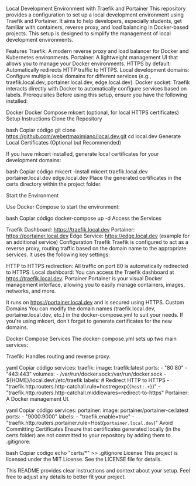 Local Development Environment with Traefik and Portainer
This repository provides a configuration to set up a local development environment using Traefik and Portainer. It aims to help developers, especially students, get familiar with containers, reverse proxy, and load balancing in Docker-based projects. This setup is designed to simplify the management of local development environments.

Features
Traefik: A modern reverse proxy and load balancer for Docker and Kubernetes environments.
Portainer: A lightweight management UI that allows you to manage your Docker environments.
HTTPS by default: Automatically redirects HTTP traffic to HTTPS.
Local development domains: Configure multiple local domains for different services (e.g., traefik.local.dev, portainer.local.dev, edge.local.dev).
Docker socket: Traefik interacts directly with Docker to automatically configure services based on labels.
Prerequisites
Before using this setup, ensure you have the following installed:

Docker
Docker Compose
mkcert (optional, for local HTTPS certificates)
Setup Instructions
Clone the Repository

bash
Copiar código
git clone https://github.com/webertmaximiano/local.dev.git
cd local.dev
Generate Local Certificates (Optional but Recommended)

If you have mkcert installed, generate local certificates for your development domains:

bash
Copiar código
mkcert -install
mkcert traefik.local.dev portainer.local.dev edge.local.dev
Place the generated certificates in the certs directory within the project folder.

Start the Environment

Use Docker Compose to start the environment:

bash
Copiar código
docker-compose up -d
Access the Services

Traefik Dashboard: https://traefik.local.dev
Portainer: https://portainer.local.dev
Edge Service: https://edge.local.dev (example for an additional service)
Configuration
Traefik
Traefik is configured to act as a reverse proxy, routing traffic based on the domain name to the appropriate services. It uses the following key settings:

HTTP to HTTPS redirection: All traffic on port 80 is automatically redirected to HTTPS.
Local dashboard: You can access the Traefik dashboard at https://traefik.local.dev.
Portainer
Portainer is your visual Docker management interface, allowing you to easily manage containers, images, networks, and more.

It runs on https://portainer.local.dev and is secured using HTTPS.
Custom Domains
You can modify the domain names (traefik.local.dev, portainer.local.dev, etc.) in the docker-compose.yml to suit your needs. If you're using mkcert, don't forget to generate certificates for the new domains.

Docker Compose Services
The docker-compose.yml sets up two main services:

Traefik: Handles routing and reverse proxy.

yaml
Copiar código
services:
  traefik:
    image: traefik:latest
    ports:
      - "80:80"
      - "443:443"
    volumes:
      - /var/run/docker.sock:/var/run/docker.sock
      - ${HOME}/local.dev/:/etc/traefik
    labels:
      # Redirect HTTP to HTTPS
      - "traefik.http.routers.http-catchall.rule=hostregexp(`{host:.+}`)"
      - "traefik.http.routers.http-catchall.middlewares=redirect-to-https"
Portainer: A Docker management UI.

yaml
Copiar código
services:
  portainer:
    image: portainer/portainer-ce:latest
    ports:
      - "9000:9000"
    labels:
      - "traefik.enable=true"
      - "traefik.http.routers.portainer.rule=Host(`portainer.local.dev`)"
Avoid Committing Certificates
Ensure that certificates generated locally (in the certs folder) are not committed to your repository by adding them to .gitignore:

bash
Copiar código
echo "certs/*" >> .gitignore
License
This project is licensed under the MIT License. See the LICENSE file for details.

This README provides clear instructions and context about your setup. Feel free to adjust any details to better fit your project.





